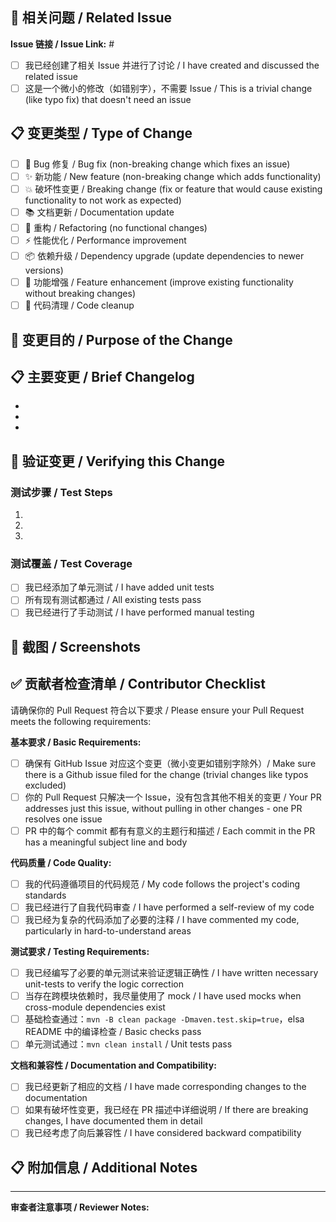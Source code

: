 <!-- 
如果您正在寻求帮助，请先在我们的 QQ 群、微信公众号（群）中进行交流。
If you're looking for help, please check our QQ group, WeChat group.

我们鼓励使用英文，如果不能直接使用，可以使用翻译软件，您仍旧可以保留中文原文。
Please try to use English to describe your issue, or at least provide a snippet of English translation.

请不要在没有创建 Issue 的情况下创建 Pull Request。
Please do not create a Pull Request without creating an issue first.

微小的变更（如错别字修复）不需要创建 Issue。
Trivial changes like typos do not require a Github issue.

提交 PR 之前请务必先阅读我们的贡献指南。
Please read our Contributing Guide(CONTRIBUTING.md) before submitting your Pull Request.
-->

## 🔗 相关问题 / Related Issue

<!-- 请先创建 Issue 讨论，然后在这里链接 -->
<!-- Please create an issue for discussion first, then link it here -->

**Issue 链接 / Issue Link:** #

- [ ] 我已经创建了相关 Issue 并进行了讨论 / I have created and discussed the related issue
- [ ] 这是一个微小的修改（如错别字），不需要 Issue / This is a trivial change (like typo fix) that doesn't need an issue

## 📋 变更类型 / Type of Change

- [ ] 🐛 Bug 修复 / Bug fix (non-breaking change which fixes an issue)
- [ ] ✨ 新功能 / New feature (non-breaking change which adds functionality)  
- [ ] 💥 破坏性变更 / Breaking change (fix or feature that would cause existing functionality to not work as expected)
- [ ] 📚 文档更新 / Documentation update
- [ ] 🔧 重构 / Refactoring (no functional changes)
- [ ] ⚡ 性能优化 / Performance improvement
- [ ] 📦 依赖升级 / Dependency upgrade (update dependencies to newer versions)
- [ ] 🚀 功能增强 / Feature enhancement (improve existing functionality without breaking changes)
- [ ] 🧹 代码清理 / Code cleanup

## 📝 变更目的 / Purpose of the Change

<!-- 详细描述这个变更的目的和必要性 -->
<!-- Detailed description of the purpose and necessity of this change -->

## 📋 主要变更 / Brief Changelog

<!-- 列出主要的变更内容 -->
<!-- List the main changes -->

- 
- 
- 

## 🧪 验证变更 / Verifying this Change

<!-- 描述如何验证这个变更是正确的 -->
<!-- Describe how to verify that this change is correct -->

### 测试步骤 / Test Steps

1. 
2. 
3. 

### 测试覆盖 / Test Coverage

- [ ] 我已经添加了单元测试 / I have added unit tests
- [ ] 所有现有测试都通过 / All existing tests pass
- [ ] 我已经进行了手动测试 / I have performed manual testing

## 📸 截图 / Screenshots

<!-- 如果适用，请添加截图来展示变更效果 -->
<!-- If applicable, add screenshots to demonstrate the changes -->

## ✅ 贡献者检查清单 / Contributor Checklist

请确保你的 Pull Request 符合以下要求 / Please ensure your Pull Request meets the following requirements:

**基本要求 / Basic Requirements:**

- [ ] 确保有 GitHub Issue 对应这个变更（微小变更如错别字除外）/ Make sure there is a Github issue filed for the change (trivial changes like typos excluded)
- [ ] 你的 Pull Request 只解决一个 Issue，没有包含其他不相关的变更 / Your PR addresses just this issue, without pulling in other changes - one PR resolves one issue
- [ ] PR 中的每个 commit 都有有意义的主题行和描述 / Each commit in the PR has a meaningful subject line and body

**代码质量 / Code Quality:**

- [ ] 我的代码遵循项目的代码规范 / My code follows the project's coding standards
- [ ] 我已经进行了自我代码审查 / I have performed a self-review of my code
- [ ] 我已经为复杂的代码添加了必要的注释 / I have commented my code, particularly in hard-to-understand areas

**测试要求 / Testing Requirements:**

- [ ] 我已经编写了必要的单元测试来验证逻辑正确性 / I have written necessary unit-tests to verify the logic correction
- [ ] 当存在跨模块依赖时，我尽量使用了 mock / I have used mocks when cross-module dependencies exist
- [ ] 基础检查通过：`mvn -B clean package -Dmaven.test.skip=true`，elsa README 中的编译检查 / Basic checks pass
- [ ] 单元测试通过：`mvn clean install` / Unit tests pass

**文档和兼容性 / Documentation and Compatibility:**

- [ ] 我已经更新了相应的文档 / I have made corresponding changes to the documentation
- [ ] 如果有破坏性变更，我已经在 PR 描述中详细说明 / If there are breaking changes, I have documented them in detail
- [ ] 我已经考虑了向后兼容性 / I have considered backward compatibility

## 📋 附加信息 / Additional Notes

<!-- 任何其他相关信息，如已知问题、后续计划等 -->
<!-- Any other relevant information, such as known issues, future plans, etc. -->

---

**审查者注意事项 / Reviewer Notes:**

<!-- 为审查者提供的特殊说明或需要重点关注的地方 -->
<!-- Special instructions for reviewers or areas that need special attention -->
